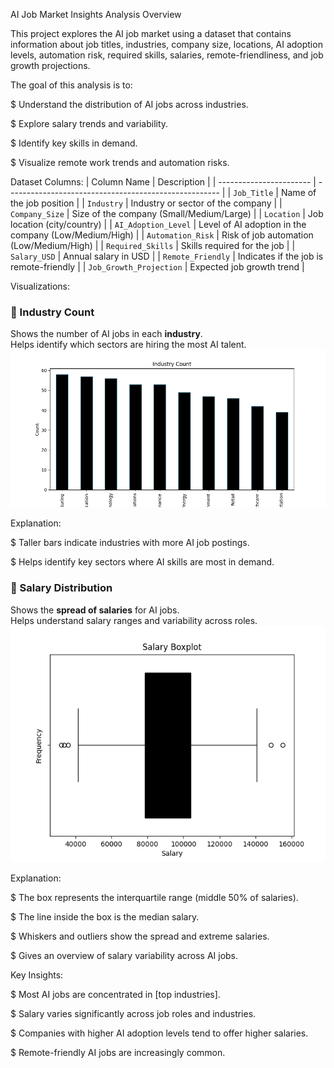 AI Job Market Insights Analysis
Overview

This project explores the AI job market using a dataset that contains information about job titles, industries, company size, locations, AI adoption levels, automation risk, required skills, salaries, remote-friendliness, and job growth projections.

The goal of this analysis is to:

$ Understand the distribution of AI jobs across industries.

$ Explore salary trends and variability.

$ Identify key skills in demand.

$ Visualize remote work trends and automation risks.

Dataset Columns:
| Column Name             | Description                                           |
| ----------------------- | ----------------------------------------------------- |
| `Job_Title`             | Name of the job position                              |
| `Industry`              | Industry or sector of the company                     |
| `Company_Size`          | Size of the company (Small/Medium/Large)              |
| `Location`              | Job location (city/country)                           |
| `AI_Adoption_Level`     | Level of AI adoption in the company (Low/Medium/High) |
| `Automation_Risk`       | Risk of job automation (Low/Medium/High)              |
| `Required_Skills`       | Skills required for the job                           |
| `Salary_USD`            | Annual salary in USD                                  |
| `Remote_Friendly`       | Indicates if the job is remote-friendly               |
| `Job_Growth_Projection` | Expected job growth trend                             |


Visualizations:

### 🔹 Industry Count
Shows the number of AI jobs in each **industry**.  
Helps identify which sectors are hiring the most AI talent.  
![Industry Count](images/Industry_count.png)

Explanation:

$ Taller bars indicate industries with more AI job postings.

$ Helps identify key sectors where AI skills are most in demand.

### 🔹 Salary Distribution
Shows the **spread of salaries** for AI jobs.  
Helps understand salary ranges and variability across roles.  
![Salary Boxplot](images/salary_boxplot.png)

Explanation:

$ The box represents the interquartile range (middle 50% of salaries).

$ The line inside the box is the median salary.

$ Whiskers and outliers show the spread and extreme salaries.

$ Gives an overview of salary variability across AI jobs.

Key Insights:

$ Most AI jobs are concentrated in [top industries].

$ Salary varies significantly across job roles and industries.

$ Companies with higher AI adoption levels tend to offer higher salaries.

$ Remote-friendly AI jobs are increasingly common.




